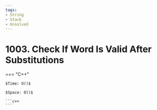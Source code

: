 ```yaml
---
tags:
- String
- Stack
- Unsolved
---
```



# 1003. Check If Word Is Valid After Substitutions

=== "C++"

    $Time: O()$

    $Space: O()$

    ```c++
    ```